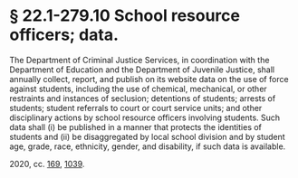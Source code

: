 # § 22.1-279.10 School resource officers; data.

<p>The Department of Criminal Justice Services, in coordination with the Department of Education and the Department of Juvenile Justice, shall annually collect, report, and publish on its website data on the use of force against students, including the use of chemical, mechanical, or other restraints and instances of seclusion; detentions of students; arrests of students; student referrals to court or court service units; and other disciplinary actions by school resource officers involving students. Such data shall (i) be published in a manner that protects the identities of students and (ii) be disaggregated by local school division and by student age, grade, race, ethnicity, gender, and disability, if such data is available.</p><p>2020, cc. <a href='http://lis.virginia.gov/cgi-bin/legp604.exe?201+ful+CHAP0169'>169</a>, <a href='http://lis.virginia.gov/cgi-bin/legp604.exe?201+ful+CHAP1039'>1039</a>.</p>